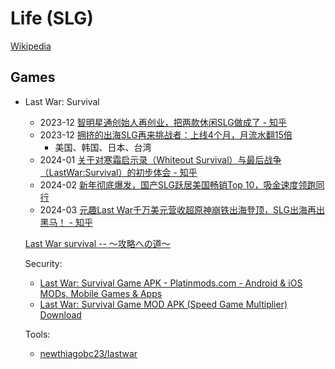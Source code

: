 # Life (SLG)
[Wikipedia](https://en.wikipedia.org/wiki/Life_simulation_game)

## Games
- Last War: Survival

  - 2023-12 [智明星通创始人再创业，把两款休闲SLG做成了 - 知乎](https://zhuanlan.zhihu.com/p/671051190)
  - 2023-12 [拥挤的出海SLG再来挑战者：上线4个月，月流水翻15倍](https://www.baijing.cn/article/46976)
    - 美国、韩国、日本、台湾
  - 2024-01 [关于对寒霜启示录（Whiteout Survival）与最后战争（LastWar:Survival）的初步体会 - 知乎](https://zhuanlan.zhihu.com/p/680631267)
  - 2024-02 [新年彻底爆发，国产SLG跃居美国畅销Top 10，吸金速度领跑同行](https://enjoyglobal.net/detail/news/4x32v544vejz)
  - 2024-03 [元趣Last War千万美元营收超原神崩铁出海登顶，SLG出海再出黑马！ - 知乎](https://zhuanlan.zhihu.com/p/689801541)

  [Last War survival -- ～攻略への道～](https://lastwarsurvival.blog/)

  Security:
  - [Last War: Survival Game APK - Platinmods.com - Android & iOS MODs, Mobile Games & Apps](https://platinmods.com/threads/last-war-survival-game-v1-0-189-mod-apk.214754/)
  - [Last War: Survival Game MOD APK (Speed Game Multiplier) Download](https://liteapks.com/last-warsurvival-game.html)

  Tools:
  - [newthiagobc23/lastwar](https://github.com/newthiagobc23/lastwar)